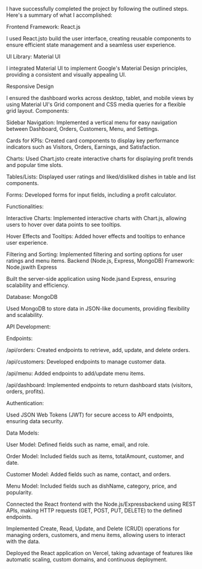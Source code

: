 I have successfully completed the project by following the outlined steps. Here's a summary of what I accomplished:

Frontend
Framework: React.js

I used React.jsto build the user interface, creating reusable components to ensure efficient state management and a seamless user experience.

UI Library: Material UI

I integrated Material UI to implement Google's Material Design principles, providing a consistent and visually appealing UI.

Responsive Design

I ensured the dashboard works across desktop, tablet, and mobile views by using Material UI's Grid component and CSS media queries for a flexible grid layout.
Components:

Sidebar Navigation: Implemented a vertical menu for easy navigation between Dashboard, Orders, Customers, Menu, and Settings.

Cards for KPIs: Created card components to display key performance indicators such as Visitors, Orders, Earnings, and Satisfaction.

Charts: Used Chart.jsto create interactive charts for displaying profit trends and popular time slots.

Tables/Lists: Displayed user ratings and liked/disliked dishes in table and list components.

Forms: Developed forms for input fields, including a profit calculator.

Functionalities:

Interactive Charts: Implemented interactive charts with Chart.js, allowing users to hover over data points to see tooltips.

Hover Effects and Tooltips: Added hover effects and tooltips to enhance user experience.

Filtering and Sorting: Implemented filtering and sorting options for user ratings and menu items.
Backend (Node.js, Express, MongoDB)
Framework: Node.jswith Express

Built the server-side application using Node.jsand Express, ensuring scalability and efficiency.

Database: MongoDB

Used MongoDB to store data in JSON-like documents, providing flexibility and scalability.

API Development:

Endpoints:

/api/orders: Created endpoints to retrieve, add, update, and delete orders.

/api/customers: Developed endpoints to manage customer data.

/api/menu: Added endpoints to add/update menu items.

/api/dashboard: Implemented endpoints to return dashboard stats (visitors, orders, profits).

Authentication:

Used JSON Web Tokens (JWT) for secure access to API endpoints, ensuring data security.

Data Models:

User Model: Defined fields such as name, email, and role.

Order Model: Included fields such as items, totalAmount, customer, and date.

Customer Model: Added fields such as name, contact, and orders.

Menu Model: Included fields such as dishName, category, price, and popularity.

Connected the React frontend with the Node.js/Expressbackend using REST APIs, making HTTP requests (GET, POST, PUT, DELETE) to the defined endpoints.


Implemented Create, Read, Update, and Delete (CRUD) operations for managing orders, customers, and menu items, allowing users to interact with the data.

Deployed the React application on Vercel, taking advantage of features like automatic scaling, custom domains, and continuous deployment.


